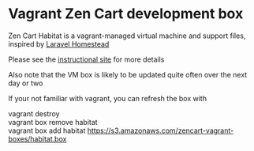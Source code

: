 Vagrant Zen Cart development box
=======

Zen Cart Habitat is a vagrant-managed virtual machine and support files, inspired by [Laravel Homestead](https://github.com/laravel/homestead)

Please see the [instructional site](http://zencart.github.io/habitat) for more details

Also note that the VM box is likely to be updated quite often over the next day or two

If your not familiar with vagrant, you can refresh the box with<br>

vagrant destroy<br>
vagrant box remove habitat<br>
vagrant box add habitat https://s3.amazonaws.com/zencart-vagrant-boxes/habitat.box


